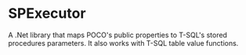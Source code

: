 SPExecutor
==========

A .Net library that maps POCO's public properties to T-SQL's stored procedures parameters. It also works with T-SQL table value functions.
